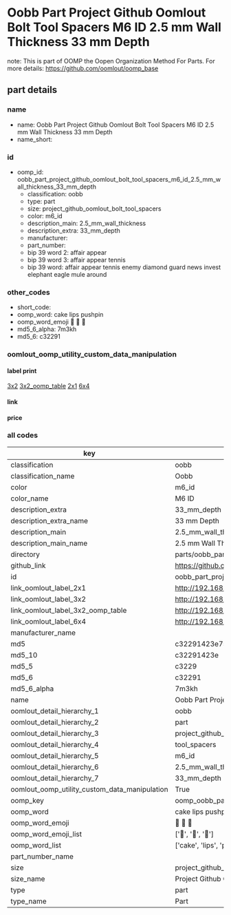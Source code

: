 # Oobb Part Project Github Oomlout Bolt Tool Spacers M6 ID 2.5 mm Wall Thickness 33 mm Depth  

note: This is part of OOMP the Oopen Organization Method For Parts. For more details: https://github.com/oomlout/oomp_base

##  part details
  







### name
* name: Oobb Part Project Github Oomlout Bolt Tool Spacers M6 ID 2.5 mm Wall Thickness 33 mm Depth
* name_short: 
### id
* oomp_id: oobb_part_project_github_oomlout_bolt_tool_spacers_m6_id_2.5_mm_wall_thickness_33_mm_depth
  * classification: oobb
  * type: part
  * size: project_github_oomlout_bolt_tool_spacers
  * color: m6_id
  * description_main: 2.5_mm_wall_thickness
  * description_extra: 33_mm_depth
  * manufacturer: 
  * part_number: 
  * bip 39 word 2: affair appear
  * bip 39 word 3: affair appear tennis
  * bip 39 word: affair appear tennis enemy diamond guard news invest elephant eagle mule around

### other_codes
* short_code: 
* oomp_word: cake lips pushpin
* oomp_word_emoji :cake: :lips: :pushpin:
* md5_6_alpha: 7m3kh
* md5_6: c32291






### oomlout_oomp_utility_custom_data_manipulation
#### label print
[3x2](http://192.168.1.245:1112/?label=oomp%207m3kh)
[3x2_oomp_table](http://192.168.1.108:1112/?label=oomp%207m3kh)
[2x1](http://192.168.1.242:1112/?label=oomp%207m3kh)
[6x4](http://192.168.1.55:1112/?label=oomp%207m3kh)    

#### link

                              

#### price







### all codes 
| key | value |  
| --- | --- |  
| classification | oobb |  
| classification_name | Oobb |  
| color | m6_id |  
| color_name | M6 ID |  
| description_extra | 33_mm_depth |  
| description_extra_name | 33 mm Depth |  
| description_main | 2.5_mm_wall_thickness |  
| description_main_name | 2.5 mm Wall Thickness |  
| directory | parts/oobb_part_project_github_oomlout_bolt_tool_spacers_m6_id_2.5_mm_wall_thickness_33_mm_depth |  
| github_link | https://github.com/oomlout/oomlout_oomp_part_src/tree/main/parts/oobb_part_project_github_oomlout_bolt_tool_spacers_m6_id_2.5_mm_wall_thickness_33_mm_depth |  
| id | oobb_part_project_github_oomlout_bolt_tool_spacers_m6_id_2.5_mm_wall_thickness_33_mm_depth |  
| link_oomlout_label_2x1 | http://192.168.1.242:1112/?label=oomp%207m3kh |  
| link_oomlout_label_3x2 | http://192.168.1.245:1112/?label=oomp%207m3kh |  
| link_oomlout_label_3x2_oomp_table | http://192.168.1.108:1112/?label=oomp%207m3kh |  
| link_oomlout_label_6x4 | http://192.168.1.55:1112/?label=oomp%207m3kh |  
| manufacturer_name |  |  
| md5 | c32291423e75f2a59d1e949fbe42a022 |  
| md5_10 | c32291423e |  
| md5_5 | c3229 |  
| md5_6 | c32291 |  
| md5_6_alpha | 7m3kh |  
| name | Oobb Part Project Github Oomlout Bolt Tool Spacers M6 ID 2.5 mm Wall Thickness 33 mm Depth |  
| oomlout_detail_hierarchy_1 | oobb |  
| oomlout_detail_hierarchy_2 | part |  
| oomlout_detail_hierarchy_3 | project_github_bolt |  
| oomlout_detail_hierarchy_4 | tool_spacers |  
| oomlout_detail_hierarchy_5 | m6_id |  
| oomlout_detail_hierarchy_6 | 2.5_mm_wall_thickness |  
| oomlout_detail_hierarchy_7 | 33_mm_depth |  
| oomlout_oomp_utility_custom_data_manipulation | True |  
| oomp_key | oomp_oobb_part_project_github_oomlout_bolt_tool_spacers_m6_id_2.5_mm_wall_thickness_33_mm_depth |  
| oomp_word | cake lips pushpin |  
| oomp_word_emoji | :cake: :lips: :pushpin: |  
| oomp_word_emoji_list | [':cake:', ':lips:', ':pushpin:'] |  
| oomp_word_list | ['cake', 'lips', 'pushpin'] |  
| part_number_name |  |  
| size | project_github_oomlout_bolt_tool_spacers |  
| size_name | Project Github Oomlout Bolt Tool Spacers |  
| type | part |  
| type_name | Part |  
